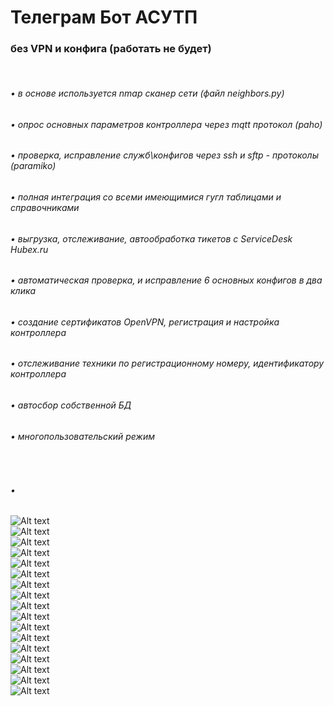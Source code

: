 ﻿<h1>Телеграм Бот АСУТП</h1>
<h3>без VPN и конфига (работать не будет)</h3><br>
<h6>• в основе используется nmap сканер сети (файл neighbors.py)</h6>
<h6>• опрос основных параметров контроллера через mqtt протокол (paho)</h6>
<h6>• проверка, исправление служб\конфигов через ssh и sftp - протоколы (paramiko)</h6>
<h6>• полная интеграция со всеми имеющимися гугл таблицами и справочниками</h6>
<h6>• выгрузка, отслеживание, автообработка тикетов с ServiceDesk Hubex.ru</h6>
<h6>• автоматическая проверка, и исправление 6 основных конфигов в два клика</h6>
<h6>• создание сертификатов OpenVPN, регистрация и настройка контроллера</h6>
<h6>• отслеживание техники по регистрационному номеру, идентификатору контроллера</h6>
<h6>• автосбор собственной БД</h6>
<h6>• многопользовательский режим</h6><br>
<h6>• </h6>

![Alt text](screens/1_face.png "Optional title")<br>
![Alt text](screens/1_face_3.png "Optional title")<br>
![Alt text](screens/2_conf.png "Optional title")<br>
![Alt text](screens/2_conf_2.png "Optional title")<br>
![Alt text](screens/2_conf_3.png "Optional title")<br>
![Alt text](screens/3_can.png "Optional title")<br>
![Alt text](screens/4_br.png "Optional title")<br>
![Alt text](screens/5_tag.png "Optional title")<br>
![Alt text](screens/6_neigh.png "Optional title")<br>
![Alt text](screens/7_hubex.png "Optional title")<br>
![Alt text](screens/8_help.png "Optional title")<br>
![Alt text](screens/9_all_1.png "Optional title")<br>
![Alt text](screens/9_all_2.png "Optional title")<br>
![Alt text](screens/10_list.png "Optional title")<br>
![Alt text](screens/11_sspti.png "Optional title")<br>
![Alt text](screens/12_timeout.png "Optional title")<br>
![Alt text](screens/13_unknown.png "Optional title")




